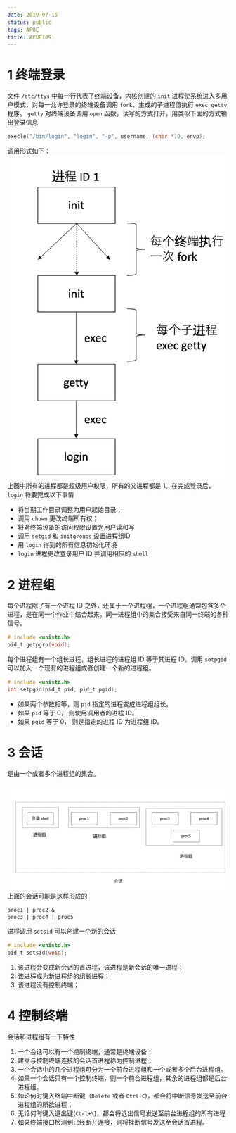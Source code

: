 ```yaml
---
date: 2019-07-15
status: public
tags: APUE
title: APUE(09)
---
```


# 1 终端登录
文件 `/etc/ttys` 中每一行代表了终端设备，内核创建的 `init` 进程使系统进入多用户模式，对每一允许登录的终端设备调用 `fork`，生成的子进程值执行 `exec getty` 程序。
`getty` 对终端设备调用 `open` 函数，读写的方式打开，用类似下面的方式输出登录信息
```c
execle("/bin/login", "login", "-p", username, (char *)0, envp);
```
调用形式如下：
![](./_image/2019-07-15-20-53-24.jpg?r=50)
上图中所有的进程都是超级用户权限，所有的父进程都是 1。在完成登录后，`login` 将要完成以下事情
- 将当期工作目录调整为用户起始目录；
- 调用 `chown` 更改终端所有权；
- 将对终端设备的访问权限设置为用户读和写
- 调用 `setgid` 和 `initgroups` 设置进程组ID
- 用 `login` 得到的所有信息初始化环境
- `login` 进程更改登录用户 ID 并调用相应的 `shell`

# 2 进程组
每个进程除了有一个进程 ID 之外，还属于一个进程组，一个进程组通常包含多个进程，是在同一个作业中结合起来。同一进程组中的集合接受来自同一终端的各种信号。
```c
# include <unistd.h>
pid_t getpgrp(void);
```
每个进程组有一个组长进程，组长进程的进程组 ID 等于其进程 ID。调用 `setpgid` 可以加入一个现有的进程组或者创建一个新的进程组。
```c
# include <unistd.h>
int setpgid(pid_t pid, pid_t pgid);
```

- 如果两个参数相等，则 `pid` 指定的进程变成进程组组长。
- 如果 `pid` 等于 0， 则使用调用者的进程 ID。
- 如果 `pgid` 等于 0， 则是指定的进程 ID 为进程组 ID。

# 3 会话
是由一个或者多个进程组的集合。

![](./_image/2019-07-16-06-33-58.jpg?r=57)
上面的会话可能是这样形成的
```shell
proc1 | proc2 &
proc3 | proc4 | proc5
```

进程调用 `setsid` 可以创建一个新的会话
```c
# include <unistd.h>
pid_t setsid(void);
```
1. 该进程会变成新会话的首进程，该进程是新会话的唯一进程；
2. 该进程成为新进程组的组长进程；
3. 该进程没有控制终端；

# 4 控制终端
会话和进程组有一下特性
1. 一个会话可以有一个控制终端，通常是终端设备；
2. 建立与控制终端连接的会话首进程称为控制进程；
3. 一个会话中的几个进程组可分为一个前台进程组和一个或者多个后台进程组。
4. 如果一个会话只有一个控制终端，则一个前台进程组，其余的进程组都是后台进程组。
5. 如论何时键入终端中断键（`Delete` 或者 `Ctrl+C`)，都会将中断信号发送至前台进程组的所欲进程；
6. 无论何时键入退出键(`Ctrl+\`)，都会将退出信号发送至前台进程组的所有进程
7. 如果终端接口检测到已经断开连接，则将挂断信号发送至会话首进程。